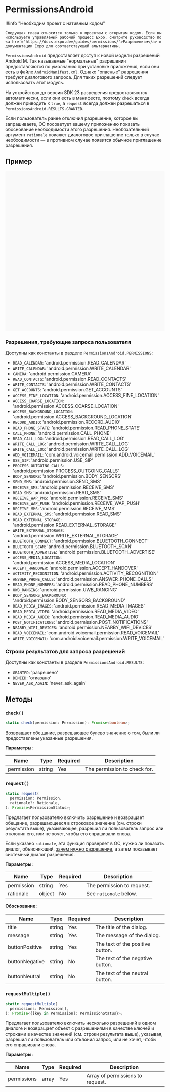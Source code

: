 # PermissionsAndroid

!!!info "Необходим проект с нативным кодом"

    Следующая глава относится только к проектам с открытым кодом. Если вы используете управляемый рабочий процесс Expo, смотрите руководство по <a href="https://docs.expo.dev/guides/permissions/">Разрешениям</a> в документации Expo для соответствующей альтернативы.

`PermissionsAndroid` предоставляет доступ к новой модели разрешений Android M. Так называемые "нормальные" разрешения предоставляются по умолчанию при установке приложения, если они есть в файле `AndroidManifest.xml`. Однако "опасные" разрешения требуют диалогового запроса. Для таких разрешений следует использовать этот модуль.

На устройствах до версии SDK 23 разрешения предоставляются автоматически, если они есть в манифесте, поэтому `check` всегда должен приводить к `true`, а `request` всегда должен разрешаться в `PermissionsAndroid.RESULTS.GRANTED`.

Если пользователь ранее отключил разрешение, которое вы запрашиваете, ОС посоветует вашему приложению показать обоснование необходимости этого разрешения. Необязательный аргумент `rationale` покажет диалоговое приглашение только в случае необходимости — в противном случае появится обычное приглашение разрешения.

## Пример

<div data-snack-id="@bndby/permissionsandroid-example" data-snack-platform="web" data-snack-preview="true" data-snack-theme="light" style="overflow:hidden;background:#F9F9F9;border:1px solid var(--color-border);border-radius:4px;height:505px;width:100%"></div>

### Разрешения, требующие запроса пользователя

Доступны как константы в разделе `PermissionsAndroid.PERMISSIONS`:

-   `READ_CALENDAR`: 'android.permission.READ_CALENDAR'
-   `WRITE_CALENDAR`: 'android.permission.WRITE_CALENDAR'
-   `CAMERA`: 'android.permission.CAMERA'
-   `READ_CONTACTS`: 'android.permission.READ_CONTACTS'
-   `WRITE_CONTACTS`: 'android.permission.WRITE_CONTACTS'
-   `GET_ACCOUNTS`: 'android.permission.GET_ACCOUNTS'
-   `ACCESS_FINE_LOCATION`: 'android.permission.ACCESS_FINE_LOCATION'
-   `ACCESS_COARSE_LOCATION`: 'android.permission.ACCESS_COARSE_LOCATION'
-   `ACCESS_BACKGROUND_LOCATION`: 'android.permission.ACCESS_BACKGROUND_LOCATION'
-   `RECORD_AUDIO`: 'android.permission.RECORD_AUDIO'
-   `READ_PHONE_STATE`: 'android.permission.READ_PHONE_STATE'
-   `CALL_PHONE`: 'android.permission.CALL_PHONE'
-   `READ_CALL_LOG`: 'android.permission.READ_CALL_LOG'
-   `WRITE_CALL_LOG`: 'android.permission.WRITE_CALL_LOG'
-   `WRITE_CALL_LOG`: 'android.permission.WRITE_CALL_LOG'
-   `ADD_VOICEMAIL`: 'com.android.voicemail.permission.ADD_VOICEMAIL'
-   `USE_SIP`: 'android.permission.USE_SIP'
-   `PROCESS_OUTGOING_CALLS`: 'android.permission.PROCESS_OUTGOING_CALLS'
-   `BODY_SENSORS`: 'android.permission.BODY_SENSORS'
-   `SEND_SMS`: 'android.permission.SEND_SMS'
-   `RECEIVE_SMS`: 'android.permission.RECEIVE_SMS'
-   `READ_SMS`: 'android.permission.READ_SMS'
-   `RECEIVE_WAP_PMS`: 'android.permission.RECEIVE_SMS'
-   `RECEIVE_WAP_PUSH`: 'android.permission.RECEIVE_WAP_PUSH'
-   `RECEIVE_MMS`: 'android.permission.RECEIVE_MMS'
-   `READ_EXTERNAL_SMS`: 'android.permission.READ_SMS'
-   `READ_EXTERNAL_STORAGE`: 'android.permission.READ_EXTERNAL_STORAGE'
-   `WRITE_EXTERNAL_STORAGE`: 'android.permission.WRITE_EXTERNAL_STORAGE'
-   `BLUETOOTH_CONNECT`: 'android.permission.BLUETOOTH_CONNECT'
-   `BLUETOOTH_SCAN`: 'android.permission.BLUETOOTH_SCAN'
-   `BLUETOOTH_ADVERTISE`: 'android.permission.BLUETOOTH_ADVERTISE'
-   `ACCESS_MEDIA_LOCATION`: 'android.permission.ACCESS_MEDIA_LOCATION'
-   `ACCEPT_HANDOVER`: 'android.permission.ACCEPT_HANDOVER'
-   `ACTIVITY_RECOGNITION`: 'android.permission.ACTIVITY_RECOGNITION'
-   `ANSWER_PHONE_CALLS`: 'android.permission.ANSWER_PHONE_CALLS'
-   `READ_PHONE_NUMBERS`: 'android.permission.READ_PHONE_NUMBERS'
-   `UWB_RANGING`: 'android.permission.UWB_RANGING'
-   `BODY_SENSORS_BACKGROUND`: 'android.permission.BODY_SENSORS_BACKGROUND'
-   `READ_MEDIA_IMAGES`: 'android.permission.READ_MEDIA_IMAGES'
-   `READ_MEDIA_VIDEO`: 'android.permission.READ_MEDIA_VIDEO'
-   `READ_MEDIA_AUDIO`: 'android.permission.READ_MEDIA_AUDIO'
-   `POST_NOTIFICATIONS`: 'android.permission.POST_NOTIFICATIONS'
-   `NEARBY_WIFI_DEVICES`: 'android.permission.NEARBY_WIFI_DEVICES'
-   `READ_VOICEMAIL`: 'com.android.voicemail.permission.READ_VOICEMAIL'
-   `WRITE_VOICEMAIL`: 'com.android.voicemail.permission.WRITE_VOICEMAIL'

### Строки результатов для запроса разрешений

Доступны как константы в разделе `PermissionsAndroid.RESULTS`:

-   `GRANTED`: 'разрешено'
-   `DENIED`: 'отказано'
-   `NEVER_ASK_AGAIN`: 'never_ask_again'

## Методы

### `check()`

```ts
static check(permission: Permission): Promise<boolean>;
```

Возвращает обещание, разрешающее булево значение о том, были ли предоставлены указанные разрешения.

**Параметры:**

| Name       | Type   | Required | Description                  |
| ---------- | ------ | -------- | ---------------------------- |
| permission | string | Yes      | The permission to check for. |

### `request()`

```ts
static request(
  permission: Permission,
  rationale?: Rationale,
): Promise<PermissionStatus>;
```

Предлагает пользователю включить разрешение и возвращает обещание, разрешающееся в строковое значение (см. строки результата выше), указывающее, разрешил ли пользователь запрос или отклонил его, или не хочет, чтобы его спрашивали снова.

Если указано `rationale`, эта функция проверяет в ОС, нужно ли показать диалог, объясняющий, [зачем нужно разрешение](https://developer.android.com/training/permissions/requesting.html#explain), а затем показывает системный диалог разрешения.

**Параметры:**

| Name       | Type   | Required | Description                |
| ---------- | ------ | -------- | -------------------------- |
| permission | string | Yes      | The permission to request. |
| rationale  | object | No       | See `rationale` below.     |

**Обоснование:**

| Name           | Type   | Required | Description                      |
| -------------- | ------ | -------- | -------------------------------- |
| title          | string | Yes      | The title of the dialog.         |
| message        | string | Yes      | The message of the dialog.       |
| buttonPositive | string | Yes      | The text of the positive button. |
| buttonNegative | string | No       | The text of the negative button. |
| buttonNeutral  | string | No       | The text of the neutral button.  |

### `requestMultiple()`

```ts
static requestMultiple(
  permissions: Permission[],
): Promise<{[key in Permission]: PermissionStatus}>;
```

Предлагает пользователю включить несколько разрешений в одном диалоге и возвращает объект с разрешениями в качестве ключей и строками в качестве значений (см. строки результата выше), указывая, разрешил ли пользователь или отклонил запрос, или не хочет, чтобы его спрашивали снова.

**Параметры:**

| Name        | Type  | Required | Description                      |
| ----------- | ----- | -------- | -------------------------------- |
| permissions | array | Yes      | Array of permissions to request. |
